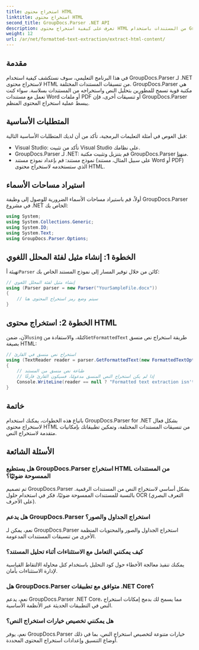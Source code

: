 ```yaml
---
title: استخراج محتوى HTML
linktitle: استخراج محتوى HTML
second_title: GroupDocs.Parser .NET API
description: تعرف على كيفية استخراج محتوى HTML من المستندات باستخدام GroupDocs.Parser لـ .NET. برنامج تعليمي سهل المتابعة يحتوي على أمثلة التعليمات البرمجية وإرشادات خطوة بخطوة.
weight: 12
url: /ar/net/formatted-text-extraction/extract-html-content/
---
```

## مقدمة
في هذا البرنامج التعليمي، سوف نستكشف كيفية استخدام GroupDocs.Parser لـ .NET لاستخراج محتوى HTML من تنسيقات المستندات المختلفة. GroupDocs.Parser هي مكتبة قوية تسمح للمطورين بتحليل النص واستخراجه من المستندات بسلاسة. سواء كنت تعمل مع مستندات Word أو ملفات PDF أو تنسيقات أخرى، فإن GroupDocs.Parser يبسط عملية استخراج المحتوى المنظم.
## المتطلبات الأساسية
قبل الغوص في أمثلة التعليمات البرمجية، تأكد من أن لديك المتطلبات الأساسية التالية:
- Visual Studio: تأكد من تثبيت Visual Studio على نظامك.
-  GroupDocs.Parser لـ .NET: قم بتنزيل وتثبيت مكتبة GroupDocs.Parser من[هنا](https://releases.groupdocs.com/parser/net/).
- نموذج مستند: قم بإعداد نموذج مستند (على سبيل المثال، مستند Word أو PDF) الذي ستستخدمه لاستخراج محتوى HTML.

## استيراد مساحات الأسماء
أولاً، قم باستيراد مساحات الأسماء الضرورية للوصول إلى وظيفة GroupDocs.Parser في مشروع .NET الخاص بك:
```csharp
using System;
using System.Collections.Generic;
using System.IO;
using System.Text;
using GroupDocs.Parser.Options;
```
## الخطوة 1: إنشاء مثيل لفئة المحلل اللغوي
 تهيئة أ`Parser` كائن من خلال توفير المسار إلى نموذج المستند الخاص بك:
```csharp
// إنشاء مثيل لفئة المحلل اللغوي
using (Parser parser = new Parser("YourSampleFile.docx"))
{
    // سيتم وضع رمز استخراج المحتوى هنا
}
```
## الخطوة 2: استخراج محتوى HTML
 الآن، ضمن`using` كتلة، والاستفادة من`GetFormattedText` طريقة استخراج نص منسق بصيغة HTML:
```csharp
// استخراج نص منسق في القارئ
using (TextReader reader = parser.GetFormattedText(new FormattedTextOptions(FormattedTextMode.Html)))
{
    // طباعة نص منسق من المستند
    // إذا لم يكن استخراج النص المنسق مدعومًا، فسيكون القارئ فارغًا
    Console.WriteLine(reader == null ? "Formatted text extraction isn't supported" : reader.ReadToEnd());
}
```

## خاتمة
باتباع هذه الخطوات، يمكنك استخدام GroupDocs.Parser for .NET بشكل فعال لاستخراج محتوى HTML من تنسيقات المستندات المختلفة، وتمكين تطبيقاتك بإمكانيات متقدمة لاستخراج النص.

## الأسئلة الشائعة
### هل يستطيع GroupDocs.Parser استخراج HTML من المستندات الممسوحة ضوئيًا؟
تم تصميم GroupDocs.Parser بشكل أساسي لاستخراج النص من المستندات الرقمية. بالنسبة للمستندات الممسوحة ضوئيًا، فكر في استخدام حلول OCR (التعرف البصري على الأحرف).
### هل يدعم GroupDocs.Parser استخراج الجداول والصور؟
نعم، يمكن لـ GroupDocs.Parser استخراج الجداول والصور والمحتويات المنظمة الأخرى من تنسيقات المستندات المدعومة.
### كيف يمكنني التعامل مع الاستثناءات أثناء تحليل المستند؟
يمكنك تنفيذ معالجة الأخطاء حول كود التحليل باستخدام كتل محاولة الالتقاط القياسية لإدارة الاستثناءات بأمان.
### هل GroupDocs.Parser متوافق مع تطبيقات .NET Core؟
نعم، يدعم GroupDocs.Parser .NET Core، مما يسمح لك بدمج إمكانات استخراج النص في التطبيقات الحديثة عبر الأنظمة الأساسية.
### هل يمكنني تخصيص خيارات استخراج النص؟
نعم، يوفر GroupDocs.Parser خيارات متنوعة لتخصيص استخراج النص، بما في ذلك أوضاع التنسيق وإعدادات استخراج المحتوى المحددة.